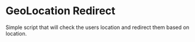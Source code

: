 # GeoLocation Redirect
 
Simple script that will check the users location and redirect them based on location.
